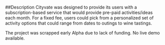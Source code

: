 ##Description
Cityvate was designed to provide its users with a subscription-based service that would provide pre-paid activities/ideas each month.  For a fixed fee, users could pick from a personalized set of activity options that could range from dates to outings to wine tastings.

The project was scrapped early Alpha due to lack of funding.  No live demo available.
